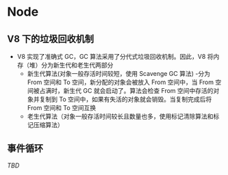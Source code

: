 # Node

## V8 下的垃圾回收机制

- V8 实现了准确式 GC，GC 算法采用了分代式垃圾回收机制。因此，V8 将内存（堆）分为新生代和老生代两部分
  - 新生代算法(对象一般存活时间较短，使用 Scavenge GC 算法) -分为 From 空间和 To 空间，新分配的对象会被放入 From 空间中，当 From 空间被占满时，新生代 GC 就会启动了。算法会检查 From 空间中存活的对象并复制到 To 空间中，如果有失活的对象就会销毁。当复制完成后将 From 空间和 To 空间互换
  - 老生代算法（对象一般存活时间较长且数量也多，使用标记清除算法和标记压缩算法）

## 事件循环

_TBD_